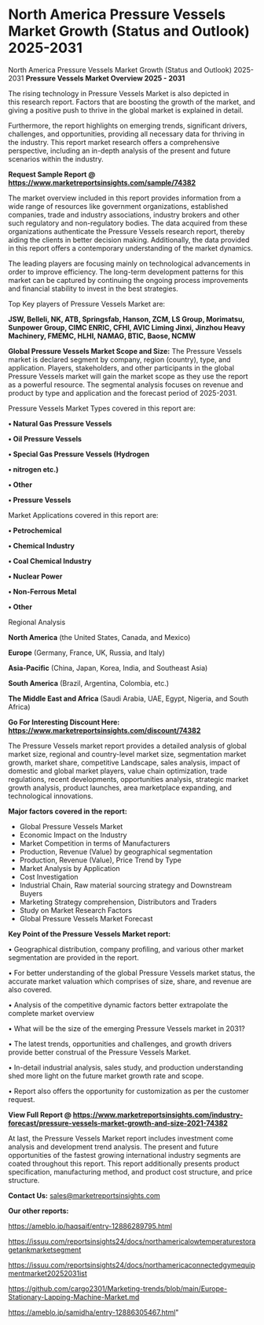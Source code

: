# North America Pressure Vessels Market Growth (Status and Outlook) 2025-2031
 North America Pressure Vessels Market Growth (Status and Outlook) 2025-2031
<Strong> Pressure Vessels Market Overview 2025 - 2031</strong>

The rising technology in Pressure Vessels Market is also depicted in this research report. Factors that are boosting the growth of the market, and giving a positive push to thrive in the global market is explained in detail.

Furthermore, the report highlights on emerging trends, significant drivers, challenges, and opportunities, providing all necessary data for thriving in the industry. This report market research offers a comprehensive perspective, including an in-depth analysis of the present and future scenarios within the industry.

<strong>Request Sample Report @ <a href=https://www.marketreportsinsights.com/sample/74382>https://www.marketreportsinsights.com/sample/74382</a></strong>

The market overview included in this report provides information from a wide range of resources like government organizations, established companies, trade and industry associations, industry brokers and other such regulatory and non-regulatory bodies. The data acquired from these organizations authenticate the Pressure Vessels research report, thereby aiding the clients in better decision making. Additionally, the data provided in this report offers a contemporary understanding of the market dynamics.

The leading players are focusing mainly on technological advancements in order to improve efficiency. The long-term development patterns for this market can be captured by continuing the ongoing process improvements and financial stability to invest in the best strategies.

Top Key players of Pressure Vessels Market are:

<strong>JSW, Belleli, NK, ATB, Springsfab, Hanson, ZCM, LS Group, Morimatsu, Sunpower Group, CIMC ENRIC, CFHI, AVIC Liming Jinxi, Jinzhou Heavy Machinery, FMEMC, HLHI, NAMAG, BTIC, Baose, NCMW</strong>

<strong><b>Global Pressure Vessels Market Scope and Size:</b></strong>
The Pressure Vessels market is declared segment by company, region (country), type, and application. Players, stakeholders, and other participants in the global Pressure Vessels market will gain the market scope as they use the report as a powerful resource. The segmental analysis focuses on revenue and product by type and application and the forecast period of 2025-2031.

Pressure Vessels Market Types covered in this report are:

<strong>• Natural Gas Pressure Vessels

• Oil Pressure Vessels

• Special Gas Pressure Vessels (Hydrogen

• nitrogen etc.)

• Other

• Pressure Vessels</strong>

Market Applications covered in this report are:

<strong>• Petrochemical

• Chemical Industry

• Coal Chemical Industry

• Nuclear Power

• Non-Ferrous Metal

• Other</strong> 

Regional Analysis

<strong>North America</strong> (the United States, Canada, and Mexico)

<strong>Europe</strong> (Germany, France, UK, Russia, and Italy)

<strong>Asia-Pacific</strong> (China, Japan, Korea, India, and Southeast Asia)

<strong>South America</strong> (Brazil, Argentina, Colombia, etc.)

<strong>The Middle East and Africa</strong> (Saudi Arabia, UAE, Egypt, Nigeria, and South Africa)

<strong>Go For Interesting Discount Here: <a href=https://www.marketreportsinsights.com/discount/74382>https://www.marketreportsinsights.com/discount/74382</a></strong>

The Pressure Vessels market report provides a detailed analysis of global market size, regional and country-level market size, segmentation market growth, market share, competitive Landscape, sales analysis, impact of domestic and global market players, value chain optimization, trade regulations, recent developments, opportunities analysis, strategic market growth analysis, product launches, area marketplace expanding, and technological innovations.

<strong><b>Major factors covered in the report:</b></strong>
<ul>
  <li>Global Pressure Vessels Market </li>
  <li>Economic Impact on the Industry</li>
  <li>Market Competition in terms of Manufacturers</li>
  <li>Production, Revenue (Value) by geographical segmentation</li>
  <li>Production, Revenue (Value), Price Trend by Type</li>
  <li>Market Analysis by Application</li>
  <li>Cost Investigation</li>
  <li>Industrial Chain, Raw material sourcing strategy and Downstream Buyers</li>
  <li>Marketing Strategy comprehension, Distributors and Traders</li>
  <li>Study on Market Research Factors</li>
  <li>Global Pressure Vessels Market Forecast</li>
</ul>

<strong><b>Key Point of the Pressure Vessels Market report:</b></strong>

• Geographical distribution, company profiling, and various other market segmentation are provided in the report.

• For better understanding of the global Pressure Vessels market status, the accurate market valuation which comprises of size, share, and revenue are also covered.

• Analysis of the competitive dynamic factors better extrapolate the complete market overview

• What will be the size of the emerging Pressure Vessels market in 2031?

• The latest trends, opportunities and challenges, and growth drivers provide better construal of the Pressure Vessels Market.

• In-detail industrial analysis, sales study, and production understanding shed more light on the future market growth rate and scope.

• Report also offers the opportunity for customization as per the customer request.

<strong><b>View Full Report @ <a href=https://www.marketreportsinsights.com/industry-forecast/pressure-vessels-market-growth-and-size-2021-74382>https://www.marketreportsinsights.com/industry-forecast/pressure-vessels-market-growth-and-size-2021-74382</a></b></strong>


At last, the Pressure Vessels Market report includes investment come analysis and development trend analysis. The present and future opportunities of the fastest growing international industry segments are coated throughout this report. This report additionally presents product specification, manufacturing method, and product cost structure, and price structure.

<strong>Contact Us:</strong>
sales@marketreportsinsights.com

<strong>Our other reports:</strong>

<a href=https://ameblo.jp/haqsaif/entry-12886289795.html>https://ameblo.jp/haqsaif/entry-12886289795.html</a>

<a href=https://issuu.com/reportsinsights24/docs/northamericalowtemperaturestoragetankmarketsegment>https://issuu.com/reportsinsights24/docs/northamericalowtemperaturestoragetankmarketsegment</a>

<a href=https://issuu.com/reportsinsights24/docs/northamericaconnectedgymequipmentmarket20252031ist>https://issuu.com/reportsinsights24/docs/northamericaconnectedgymequipmentmarket20252031ist</a>

<a href=https://github.com/cargo2301/Marketing-trends/blob/main/Europe-Stationary-Lapping-Machine-Market.md>https://github.com/cargo2301/Marketing-trends/blob/main/Europe-Stationary-Lapping-Machine-Market.md</a>

<a href=https://ameblo.jp/samidha/entry-12886305467.html>https://ameblo.jp/samidha/entry-12886305467.html</a>"
